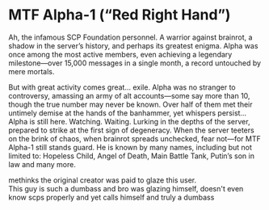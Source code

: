 # MTF Alpha-1 (“Red Right Hand”)

Ah, the infamous SCP Foundation personnel. A warrior against brainrot, a shadow in the server’s history, and perhaps its greatest enigma. Alpha was once among the most active members, even achieving a legendary milestone—over 15,000 messages in a single month, a record untouched by mere mortals.

But with great activity comes great… exile. Alpha was no stranger to controversy, amassing an army of alt accounts—some say more than 10, though the true number may never be known. Over half of them met their untimely demise at the hands of the banhammer, yet whispers persist…
Alpha is still here. Watching. Waiting. Lurking in the depths of the server, prepared to strike at the first sign of degeneracy. When the server teeters on the brink of chaos, when brainrot spreads unchecked, fear not—for MTF Alpha-1 still stands guard. He is known by many names, including but not limited to: Hopeless Child, Angel of Death, Main Battle Tank, Putin’s son in law and many more.


methinks the original creator was paid to glaze this user.  
This guy is such a dumbass and bro was glazing himself, doesn't even know scps properly and yet calls himself and
truly a dumbass
